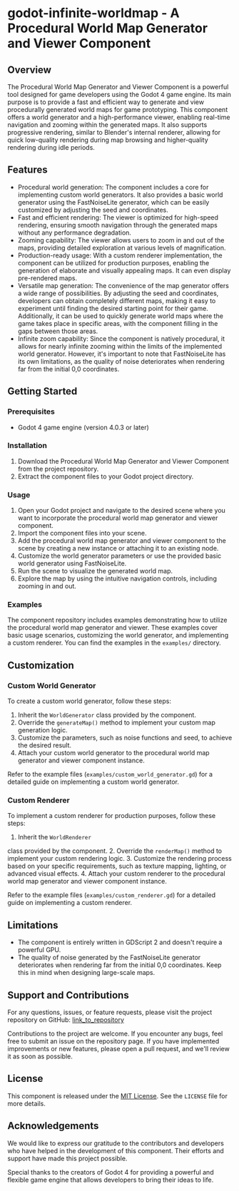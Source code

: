 # godot-infinite-worldmap - A Procedural World Map Generator and Viewer Component

## Overview

The Procedural World Map Generator and Viewer Component is a powerful tool designed for game developers using the Godot 4 game engine. Its main purpose is to provide a fast and efficient way to generate and view procedurally generated world maps for game prototyping. This component offers a world generator and a high-performance viewer, enabling real-time navigation and zooming within the generated maps. It also supports progressive rendering, similar to Blender's internal renderer, allowing for quick low-quality rendering during map browsing and higher-quality rendering during idle periods.

## Features

- Procedural world generation: The component includes a core for implementing custom world generators. It also provides a basic world generator using the FastNoiseLite generator, which can be easily customized by adjusting the seed and coordinates.
- Fast and efficient rendering: The viewer is optimized for high-speed rendering, ensuring smooth navigation through the generated maps without any performance degradation.
- Zooming capability: The viewer allows users to zoom in and out of the maps, providing detailed exploration at various levels of magnification.
- Production-ready usage: With a custom renderer implementation, the component can be utilized for production purposes, enabling the generation of elaborate and visually appealing maps. It can even display pre-rendered maps.
- Versatile map generation: The convenience of the map generator offers a wide range of possibilities. By adjusting the seed and coordinates, developers can obtain completely different maps, making it easy to experiment until finding the desired starting point for their game. Additionally, it can be used to quickly generate world maps where the game takes place in specific areas, with the component filling in the gaps between those areas.
- Infinite zoom capability: Since the component is natively procedural, it allows for nearly infinite zooming within the limits of the implemented world generator. However, it's important to note that FastNoiseLite has its own limitations, as the quality of noise deteriorates when rendering far from the initial 0,0 coordinates.

## Getting Started

### Prerequisites

- Godot 4 game engine (version 4.0.3 or later)

### Installation

1. Download the Procedural World Map Generator and Viewer Component from the project repository.
2. Extract the component files to your Godot project directory.

### Usage

1. Open your Godot project and navigate to the desired scene where you want to incorporate the procedural world map generator and viewer component.
2. Import the component files into your scene.
3. Add the procedural world map generator and viewer component to the scene by creating a new instance or attaching it to an existing node.
4. Customize the world generator parameters or use the provided basic world generator using FastNoiseLite.
5. Run the scene to visualize the generated world map.
6. Explore the map by using the intuitive navigation controls, including zooming in and out.

### Examples

The component repository includes examples demonstrating how to utilize the procedural world map generator and viewer. These examples cover basic usage scenarios, customizing the world generator, and implementing a custom renderer. You can find the examples in the `examples/` directory.

## Customization

### Custom World Generator

To create a custom world generator, follow these steps:

1. Inherit the `WorldGenerator` class provided by the component.
2. Override the `generateMap()` method to implement your custom map generation logic.
3. Customize the parameters, such as noise functions and seed, to achieve the desired result.
4. Attach your custom world generator to the procedural world map generator and viewer component instance.

Refer to the example files (`examples/custom_world_generator.gd`) for a detailed guide on implementing a custom world generator.

### Custom Renderer

To implement a custom renderer for production purposes, follow these steps:

1. Inherit the `WorldRenderer`

 class provided by the component.
2. Override the `renderMap()` method to implement your custom rendering logic.
3. Customize the rendering process based on your specific requirements, such as texture mapping, lighting, or advanced visual effects.
4. Attach your custom renderer to the procedural world map generator and viewer component instance.

Refer to the example files (`examples/custom_renderer.gd`) for a detailed guide on implementing a custom renderer.

## Limitations

- The component is entirely written in GDScript 2 and doesn't require a powerful GPU.
- The quality of noise generated by the FastNoiseLite generator deteriorates when rendering far from the initial 0,0 coordinates. Keep this in mind when designing large-scale maps.

## Support and Contributions

For any questions, issues, or feature requests, please visit the project repository on GitHub: [link_to_repository](https://github.com/your/project/repository)

Contributions to the project are welcome. If you encounter any bugs, feel free to submit an issue on the repository page. If you have implemented improvements or new features, please open a pull request, and we'll review it as soon as possible.

## License

This component is released under the [MIT License](https://opensource.org/licenses/MIT). See the `LICENSE` file for more details.

## Acknowledgements

We would like to express our gratitude to the contributors and developers who have helped in the development of this component. Their efforts and support have made this project possible.

Special thanks to the creators of Godot 4 for providing a powerful and flexible game engine that allows developers to bring their ideas to life.
